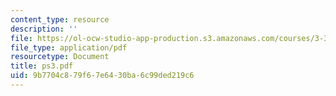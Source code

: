 ```yaml
---
content_type: resource
description: ''
file: https://ol-ocw-studio-app-production.s3.amazonaws.com/courses/3-35-fracture-and-fatigue-fall-2003/9b7704c879f67e6430ba6c99ded219c6_ps3.pdf
file_type: application/pdf
resourcetype: Document
title: ps3.pdf
uid: 9b7704c8-79f6-7e64-30ba-6c99ded219c6
---
```

